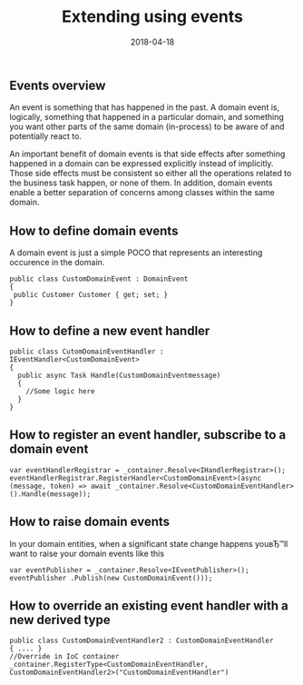 ﻿---
title: Extending using events
description: The article describes a process of extending Virto Commerce using events
layout: docs
date: 2018-04-18
priority: 7
---
## Events overview

An event is something that has happened in the past. A domain event is, logically, something that happened in a particular domain, and something you want other parts of the same domain (in-process) to be aware of and potentially react to.

An important benefit of domain events is that side effects after something happened in a domain can be expressed explicitly instead of implicitly. Those side effects must be consistent so either all the operations related to the business task happen, or none of them. In addition, domain events enable a better separation of concerns among classes within the same domain.

## How to define domain events
A domain event is just a simple POCO that represents an interesting occurence in the domain.
```
public class CustomDomainEvent : DomainEvent
{
 public Customer Customer { get; set; }
}
```

## How to define a new event handler 

```
public class CutomDomainEventHandler : IEventHandler<CustomDomainEvent>
{
  public async Task Handle(CustomDomainEventmessage)
  {
    //Some logic here
  }
}
```

## How to register an event handler, subscribe to a domain event

```
var eventHandlerRegistrar = _container.Resolve<IHandlerRegistrar>();
eventHandlerRegistrar.RegisterHandler<CustomDomainEvent>(async (message, token) => await _container.Resolve<CustomDomainEventHandler>().Handle(message));
```

## How to raise domain events
In your domain entities, when a significant state change happens youвЂ™ll want to raise your domain events like this
```
var eventPublisher = _container.Resolve<IEventPublisher>();
eventPublisher .Publish(new CustomDomainEvent()));
```

## How to override an existing event handler with a new derived type
```
public class CustomDomainEventHandler2 : CustomDomainEventHandler
{ .... }
//Override in IoC container
_container.RegisterType<CustomDomainEventHandler, CustomDomainEventHandler2>("CustomDomainEventHandler")
```

